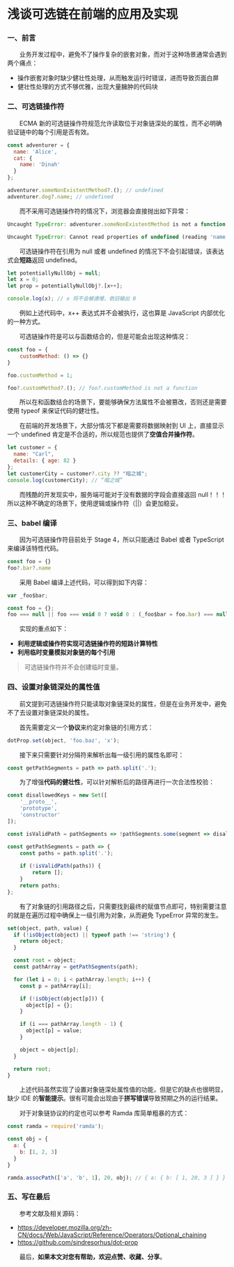 # 浅谈可选链在前端的应用及实现

### 一、前言

&emsp;&emsp;业务开发过程中，避免不了操作复杂的嵌套对象，而对于这种场景通常会遇到两个痛点：

- 操作嵌套对象时缺少健壮性处理，从而触发运行时错误，进而导致页面白屏
- 健壮性处理的方式不够优雅，出现大量臃肿的代码块

### 二、可选链操作符

&emsp;&emsp;ECMA 新的可选链操作符规范允许读取位于对象链深处的属性，而不必明确验证链中的每个引用是否有效。

```JavaScript
const adventurer = {
  name: 'Alice',
  cat: {
    name: 'Dinah'
  }
};

adventurer.someNonExistentMethod?.(); // undefined
adventurer.dog?.name; // undefined
```

&emsp;&emsp;而不采用可选链操作符的情况下，浏览器会直接抛出如下异常：

```JavaScript
Uncaught TypeError: adventurer.someNonExistentMethod is not a function

Uncaught TypeError: Cannot read properties of undefined (reading 'name')
```

&emsp;&emsp;可选链操作符在引用为 null 或者 undefined 的情况下不会引起错误，该表达式会**短路**返回 undefined。

```JavaScript
let potentiallyNullObj = null;
let x = 0;
let prop = potentiallyNullObj?.[x++];

console.log(x); // x 将不会被递增，依旧输出 0
```

&emsp;&emsp;例如上述代码中，x++ 表达式并不会被执行，这也算是 JavaScript 内部优化的一种方式。

&emsp;&emsp;可选链操作符是可以与函数结合的，但是可能会出现这种情况：

```JavaScript
const foo = {
    customMethod: () => {}
} 

foo.customMethod = 1;

foo?.customMethod?.(); // foo?.customMethod is not a function
```

&emsp;&emsp;所以在和函数结合的场景下，要能够确保方法属性不会被篡改，否则还是需要使用 typeof 来保证代码的健壮性。

&emsp;&emsp;在前端的开发场景下，大部分情况下都是需要将数据映射到 UI 上，直接显示一个 undefined 肯定是不合适的，所以规范也提供了**空值合并操作符**。

```JavaScript
let customer = {
  name: "Carl",
  details: { age: 82 }
};
let customerCity = customer?.city ?? "暗之城";
console.log(customerCity); // “暗之城”
```

&emsp;&emsp;而残酷的开发现实中，服务端可能对于没有数据的字段会直接返回 null！！！所以这种不确定的场景下，使用逻辑或操作符（||）会更加稳妥。

### 三、babel 编译

&emsp;&emsp;因为可选链操作符目前处于 Stage 4，所以只能通过 Babel 或者 TypeScript 来编译该特性代码。

```JavaScript
const foo = {}
foo?.bar?.name
```

&emsp;&emsp;采用 Babel 编译上述代码，可以得到如下内容：

```JavaScript
var _foo$bar;

const foo = {};
foo === null || foo === void 0 ? void 0 : (_foo$bar = foo.bar) === null || _foo$bar === void 0 ? void 0 : _foo$bar.name;
```

&emsp;&emsp;实现的重点如下：

- **利用逻辑或操作符实现可选链操作符的短路计算特性**
- **利用临时变量模拟对象链的每个引用**

> 可选链操作符并不会创建临时变量。

### 四、设置对象链深处的属性值

&emsp;&emsp;前文提到可选链操作符只能读取对象链深处的属性，但是在业务开发中，避免不了去设置对象链深处的属性。

&emsp;&emsp;首先需要定义一个**协议**来约定对象链的引用方式：

```JavaScript
dotProp.set(object, 'foo.baz', 'x');
```

&emsp;&emsp;接下来只需要针对分隔符来解析出每一级引用的属性名即可：

```JavaScript
const getPathSegments = path => path.split('.');
```

&emsp;&emsp;为了增强**代码的健壮性**，可以针对解析后的路径再进行一次合法性校验：

```JavaScript
const disallowedKeys = new Set([
	'__proto__',
	'prototype',
	'constructor'
]);

const isValidPath = pathSegments => !pathSegments.some(segment => disallowedKeys.has(segment));

const getPathSegments = path => {
    const paths = path.split('.');
    
    if (!isValidPath(paths)) {
        return [];
    }
    return paths;
};
```

&emsp;&emsp;有了对象链的引用路径之后，只需要找到最终的赋值节点即可，特别需要注意的就是在遍历过程中确保上一级引用为对象，从而避免 TypeError 异常的发生。

```JavaScript
set(object, path, value) {
  if (!isObject(object) || typeof path !== 'string') {
    return object;
  }

  const root = object;
  const pathArray = getPathSegments(path);

  for (let i = 0; i < pathArray.length; i++) {
    const p = pathArray[i];

    if (!isObject(object[p])) {
      object[p] = {};
    }

    if (i === pathArray.length - 1) {
      object[p] = value;
    }

    object = object[p];
  }

  return root;
}
```

&emsp;&emsp;上述代码虽然实现了设置对象链深处属性值的功能，但是它的缺点也很明显，缺少 IDE 的**智能提示**。很有可能会出现由于**拼写错误**导致预期之外的运行结果。

&emsp;&emsp;对于对象链协议的约定也可以参考 Ramda 库简单粗暴的方式：

```JavaScript
const ramda = require('ramda');

const obj = {
  a: {
    b: [1, 2, 3]
  }
}

ramda.assocPath(['a', 'b', 1], 20, obj); // { a: { b: [ 1, 20, 3 ] } }
```

### 五、写在最后

&emsp;&emsp;参考文献及相关源码：

- https://developer.mozilla.org/zh-CN/docs/Web/JavaScript/Reference/Operators/Optional_chaining
- https://github.com/sindresorhus/dot-prop

&emsp;&emsp;最后，**如果本文对您有帮助，欢迎点赞、收藏、分享**。